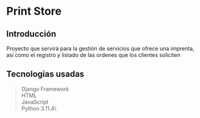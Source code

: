 # Print Store
## Introducción
Proyecto que servirá para la gestión de servicios que ofrece una imprenta,
asi como el registro y listado de las ordenes que los clientes soliciten
## Tecnologias usadas
> Django Framework\
> HTML\
> JavaScript\
> Python 3.11.4\